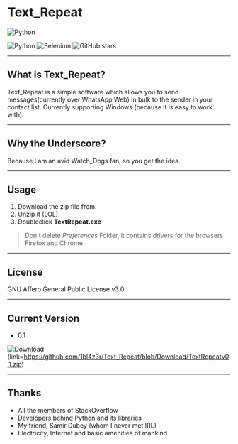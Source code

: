 # Text_Repeat

![Python](https://www.python.org/static/community_logos/python-powered-w-100x40.png)

![Python](https://img.shields.io/badge/Python-3.7.0-blue.svg?style=flat&logo=Python)
![Selenium](https://img.shields.io/badge/Selenium-3.141.0-blue.svg)
![GitHub stars](https://img.shields.io/github/stars/1bl4z3r/Text_Repeat.svg?logo=GitHub&style=flat-square)

----
## What is Text_Repeat?
Text_Repeat is a simple software which allows you to send messages(currently over WhatsApp Web) in bulk to the sender in your contact list. Currently supporting Windows (because it is easy to work with).

----
## Why the Underscore?
Because I am an avid Watch_Dogs fan, so you get the idea.

----
## Usage
1. Download the zip file from.
2. Unzip it (LOL).
3. Doubleclick **TextRepeat.exe**

>Don't delete *Preferences* Folder, it contains drivers for the browsers Firefox and Chrome

----
## License
GNU Affero General Public License v3.0

----
## Current Version
* 0.1 

![Download](https://img.shields.io/badge/Download%20v0.1-21.3%20MB-brightgreen.svg?style=for-the-badge&logo=Windows)(link=https://github.com/1bl4z3r/Text_Repeat/blob/Download/TextRepeatv0.1.zip)

----
## Thanks
- All the members of StackOverflow
- Developers behind Python and its libraries
- My friend, Samir Dubey (whom I never met IRL)
- Electricity, Internet and basic amenities of mankind
